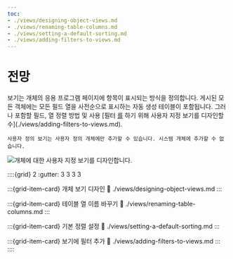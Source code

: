 ```yaml
---
toc:
- ./views/designing-object-views.md
- ./views/renaming-table-columns.md
- ./views/setting-a-default-sorting.md
- ./views/adding-filters-to-views.md
---
```

# 전망

보기는 개체의 응용 프로그램 페이지에 항목이 표시되는 방식을 정의합니다. 게시된 모든 객체에는 모든 필드 열을 사전순으로 표시하는 자동 생성 테이블이 포함됩니다. 그러나 포함할 필드, 열 정렬 방법 및 사용 [필터 [를](./views/designing-object-views.md) 하기 위해 사용자 지정 보기를 디자인할 수](./views/adding-filters-to-views.md).

```{note}
사용자 정의 보기는 사용자 정의 개체에만 추가할 수 있습니다. 시스템 개체에 추가할 수 없습니다.
```

![개체에 대한 사용자 지정 보기를 디자인합니다.](./views/images/01.png)

::::{grid} 2
:gutter: 3 3 3 3

:::{grid-item-card} 개체 보기 디자인
:link: ./views/designing-object-views.md
:::

:::{grid-item-card} 테이블 열 이름 바꾸기
:link: ./views/renaming-table-columns.md
:::

:::{grid-item-card} 기본 정렬 설정
:link: ./views/setting-a-default-sorting.md
:::

:::{grid-item-card} 보기에 필터 추가
:link: ./views/adding-filters-to-views.md
:::
::::
